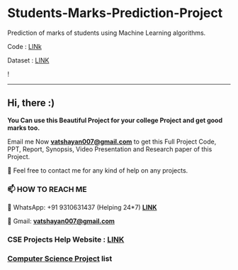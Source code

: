 # Students-Marks-Prediction-Project
Prediction of marks of students using Machine Learning algorithms. 

Code : [LINk](https://github.com/Vatshayan/Students-Marks-Prediction-Project/blob/main/StudentMarkPrediction.ipynb)

Dataset : [LINK](https://github.com/Vatshayan/Students-Marks-Prediction-Project/blob/main/student_scores.csv)

!
______________________________________________________________________________________________________________

<H2>Hi, there :)</H2>

**You Can use this Beautiful Project for your college Project and get good marks too.**

Email me Now **vatshayan007@gmail.com** to get this Full Project Code, PPT, Report, Synopsis, Video Presentation and Research paper of this Project.

💌 Feel free to contact me for any kind of help on any projects.
 

### 📫 HOW TO REACH ME 

💬 WhatsApp: +91 9310631437 (Helping 24*7)  **[LINK](https://wa.me/message/CHWN2AHCPMAZK1)** 

💬 Gmail: **vatshayan007@gmail.com**


### CSE Projects Help Website : [LINK](https://www.cse-projects.com)
### [Computer Science Project](https://computerscienceproject.com) list


